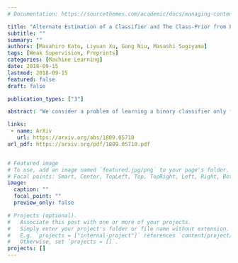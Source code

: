 ```yaml
---
# Documentation: https://sourcethemes.com/academic/docs/managing-content/

title: "Alternate Estimation of a Classifier and The Class-Prior from Positive and Unlabeled Data"
subtitle: ""
summary: ""
authors: [Masahiro Kato, Liyuan Xu, Gang Niu, Masashi Sugiyama]
tags: [Weak Supervision, Preprints]
categories: [Machine Learning]
date: 2018-09-15
lastmod: 2018-09-15
featured: false
draft: false

publication_types: ["3"]

abstract: "We consider a problem of learning a binary classifier only from positive data and unlabeled data (PU learning) and estimating the class-prior in unlabeled data under the case-control scenario. Most of the recent methods of PU learning require an estimate of the class-prior probability in unlabeled data, and it is estimated in advance with another method. However, such a two-step approach which first estimates the class prior and then trains a classifier may not be the optimal approach since the estimation error of the class-prior is not taken into account when a classifier is trained. In this paper, we propose a novel unified approach to estimating the class-prior and training a classifier alternately. Our proposed method is simple to implement and computationally efficient. Through experiments, we demonstrate the practical usefulness of the proposed method."

links:
 - name: ArXiv
   url: https://arxiv.org/abs/1809.05710
url_pdf: https://arxiv.org/pdf/1809.05710.pdf


# Featured image
# To use, add an image named `featured.jpg/png` to your page's folder.
# Focal points: Smart, Center, TopLeft, Top, TopRight, Left, Right, BottomLeft, Bottom, BottomRight.
image:
  caption: ""
  focal_point: ""
  preview_only: false

# Projects (optional).
#   Associate this post with one or more of your projects.
#   Simply enter your project's folder or file name without extension.
#   E.g. `projects = ["internal-project"]` references `content/project/deep-learning/index.md`.
#   Otherwise, set `projects = []`.
projects: []
---
```

